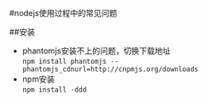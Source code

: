 #nodejs使用过程中的常见问题


##安装

- phantomjs安装不上的问题，切换下载地址  
`npm install phantomjs --phantomjs_cdnurl=http://cnpmjs.org/downloads`
- npm安装  
`npm install -ddd`
